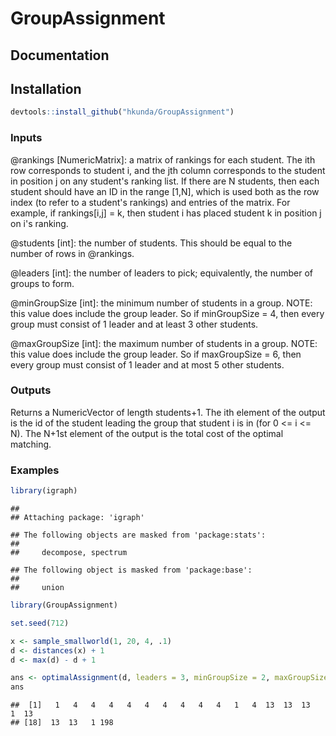 
GroupAssignment
===============

Documentation
-------------

Installation
------------

``` r
devtools::install_github("hkunda/GroupAssignment")
```

### Inputs

@rankings \[NumericMatrix\]: a matrix of rankings for each student. The ith row corresponds to student i, and the jth column corresponds to the student in position j on any student's ranking list. If there are N students, then each student should have an ID in the range \[1,N\], which is used both as the row index (to refer to a student's rankings) and entries of the matrix. For example, if rankings\[i,j\] = k, then student i has placed student k in position j on i's ranking.

@students \[int\]: the number of students. This should be equal to the number of rows in @rankings.

@leaders \[int\]: the number of leaders to pick; equivalently, the number of groups to form.

@minGroupSize \[int\]: the minimum number of students in a group. NOTE: this value does include the group leader. So if minGroupSize = 4, then every group must consist of 1 leader and at least 3 other students.

@maxGroupSize \[int\]: the maximum number of students in a group. NOTE: this value does include the group leader. So if maxGroupSize = 6, then every group must consist of 1 leader and at most 5 other students.

### Outputs

Returns a NumericVector of length students+1. The ith element of the output is the id of the student leading the group that student i is in (for 0 &lt;= i &lt;= N). The N+1st element of the output is the total cost of the optimal matching.

### Examples

``` r
library(igraph)
```

    ## 
    ## Attaching package: 'igraph'

    ## The following objects are masked from 'package:stats':
    ## 
    ##     decompose, spectrum

    ## The following object is masked from 'package:base':
    ## 
    ##     union

``` r
library(GroupAssignment)

set.seed(712)

x <- sample_smallworld(1, 20, 4, .1)
d <- distances(x) + 1
d <- max(d) - d + 1

ans <- optimalAssignment(d, leaders = 3, minGroupSize = 2, maxGroupSize = 10)
ans
```

    ##  [1]   1   4   4   4   4   4   4   4   4   4   1   4  13  13  13   1  13
    ## [18]  13  13   1 198
